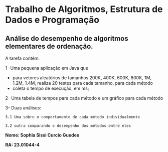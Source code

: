#  Trabalho de Algoritmos, Estrutura de Dados e Programação

## Análise do desempenho de algoritmos elementares de ordenação.

A tarefa contém: 

1- Uma pequena aplicação em Java que
   - para vetores aleatórios de tamanhos 200K, 400K, 600K, 800K, 1M, 1.2M, 1.4M, realiza 20 testes para cada tamanho, para cada método
   - coleta o tempo de execução, em ms;

2- Uma tabela de tempos para cada método e um gráfico para cada método

3- Duas análises: 

    3.1 Uma sobre o comportamento de cada método individualmente
    
    3.2 outra comparando o desempenho dos métodos entre eles
    
**Nome: Sophia Sissi Curcio Guedes**

**RA: 23.01044-4**
